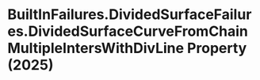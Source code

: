 # BuiltInFailures.DividedSurfaceFailures.DividedSurfaceCurveFromChainMultipleIntersWithDivLine Property (2025)

﻿